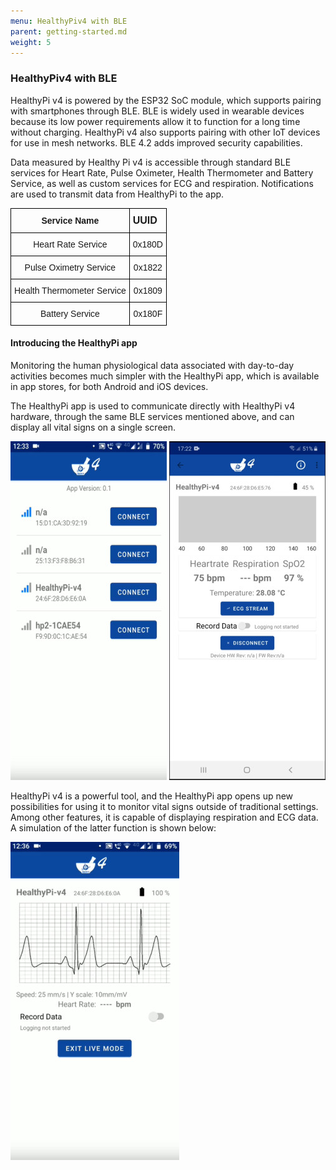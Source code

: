 ```yaml
---
menu: HealthyPiv4 with BLE
parent: getting-started.md
weight: 5
---
```

### HealthyPiv4 with BLE

HealthyPi v4 is powered by the ESP32 SoC module, which supports pairing with smartphones through BLE. BLE is widely used in wearable devices because its low power requirements allow it to function for a long time without charging. HealthyPi v4 also supports pairing with other IoT devices for use in mesh networks. BLE 4.2 adds improved security capabilities.

Data measured by Healthy Pi v4 is accessible through standard BLE services for Heart Rate, Pulse Oximeter, Health Thermometer and Battery Service, as well as custom services for ECG and respiration. Notifications are used to transmit data from HealthyPi to the app.

<style type="text/css">
.tg  {border-collapse:collapse;border-spacing:0;}
.tg td{font-family:Arial, sans-serif;font-size:14px;padding:10px 5px;border-style:solid;border-width:1px;overflow:hidden;word-break:normal;border-color:black;}
.tg th{font-family:Arial, sans-serif;font-size:14px;font-weight:normal;padding:10px 5px;border-style:solid;border-width:1px;overflow:hidden;word-break:normal;border-color:black;}
.tg .tg-baqh{text-align:center;vertical-align:top}
.tg .tg-s268{text-align:left}
.tg .tg-nk0m{font-size:16px;font-family:Tahoma, Geneva, sans-serif !important;;text-align:left;vertical-align:top}
</style>
<table class="tg">
  <tr>
    <th class="tg-s268"><center><span style="font-weight:600">Service Name</span></center></th>
    <th class="tg-nk0m"><span style="font-weight:bold">UUID</span></th>

  </tr>
  <tr>
    <td class="tg-baqh">Heart Rate Service</td>
    <td class="tg-baqh">0x180D</td>

  </tr>
  <tr>
    <td class="tg-baqh">Pulse Oximetry Service</td>
    <td class="tg-baqh">0x1822</td>

  </tr>
  <tr>
    <td class="tg-baqh">Health Thermometer Service</td>
    <td class="tg-baqh">0x1809</td>

  </tr>
  <tr>
    <td class="tg-baqh">Battery Service</td>
    <td class="tg-baqh">0x180F</td>

  </tr>
</table>



#### Introducing the HealthyPi app

Monitoring the human physiological data associated with day-to-day activities becomes much simpler with the HealthyPi app, which is available in app stores, for both Android and iOS devices.

The HealthyPi app is used to communicate directly with HealthyPi v4 hardware, through the same BLE services mentioned above, and can display all vital signs on a single screen.

![](assets/getting-started-838c51c1.jpg)  ![](assets/getting-started-c53d806e.jpg)  



HealthyPi v4 is a powerful tool, and the HealthyPi app opens up new possibilities for using it to monitor vital signs outside of traditional settings. Among other features, it is capable of displaying respiration and ECG data. A simulation of the latter function is shown below:

![](assets/getting-started-be3ebfc4.jpg)
